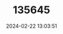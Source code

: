 ---
title: "135645"
category: "Alburnus leobergi"
draft: false
date: 2024-02-22 13:03:51
languages:
  Russian: ["Азовская шемая"]
  English: ["Azov Shemaya"]
---